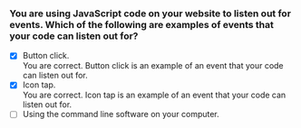 ### You are using JavaScript code on your website to listen out for events. Which of the following are examples of events that your code can listen out for?

- [x] Button click. <br>
      You are correct. Button click is an example of an event that your code can listen out for.
- [x] Icon tap. <br>
      You are correct. Icon tap is an example of an event that your code can listen out for.
- [ ] Using the command line software on your computer.
